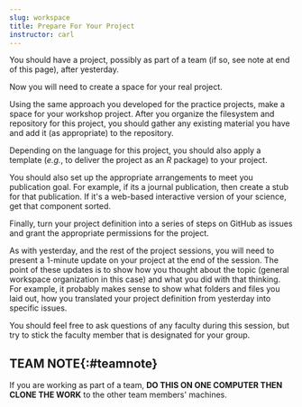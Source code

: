 ```yaml
---
slug: workspace
title: Prepare For Your Project
instructor: carl
---
```


You should have a project, possibly as part of a team (if so, see note at end of this page), after yesterday.

Now you will need to create a space for your real project.

Using the same approach you developed for the practice projects, make a space for your workshop project.  After you organize the filesystem and repository for this project, you should gather any existing material you have and add it (as appropriate) to the repository.

Depending on the language for this project, you should also apply a template (*e.g.*, to deliver the project as an *R* package) to your project.

You should also set up the appropriate arrangements to meet you publication goal.  For example, if its a journal publication, then create a stub for that publication.  If it's a web-based interactive version of your science, get that component sorted.

Finally, turn your project definition into a series of steps on GitHub as issues and grant the appropriate permissions for the project.

As with yesterday, and the rest of the project sessions, you will need to present a 1-minute update on your project at the end of the session.  The point of these updates is to show how you thought about the topic (general workspace organization in this case) and what you did with that thinking.  For example, it probably makes sense to show what folders and files you laid out, how you translated your project definition from yesterday into specific issues.

You should feel free to ask questions of any faculty during this session, but try to stick the faculty member that is designated for your group.

## TEAM NOTE{:#teamnote}

If you are working as part of a team, **DO THIS ON ONE COMPUTER THEN CLONE THE WORK** to the other team members' machines.
